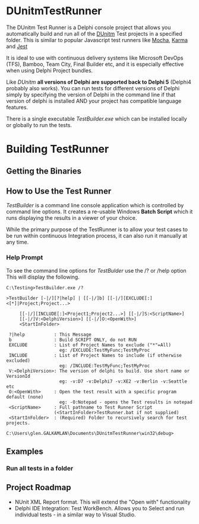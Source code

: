 # DUnitmTestRunner
The DUnitm Test Runner is a Delphi console project that allows you automatically build and run all of the [DUnitm](https://github.com/glenkleidon/DelphiTips/wiki/DUnitm---Mini-Test-Framework) Test projects in a specified folder. This is similar to popular Javascript test runners like [Mocha](https://mochajs.org), [Karma](https://karma-runner.github.io/latest/index.html) and [Jest](https://jestjs.io/)

It is ideal to use with continuous delivery systems like Microsoft DevOps (TFS), Bamboo, Team City, Final Builder etc, and it is especially effective when using Delphi Project bundles.  

Like _*DUnitm*_ **all versions of Delphi are supported back to Delphi 5** (Delphi4 probably also works).  You can run tests for different versions of Delphi simply by specifying the version of Delphi in the command line if that version of delphi is installed AND your project has compatible language features. 

There is a single executable _*TestBuilder.exe*_ which can be installed locally or globally to run the tests.  

# Building TestRunner 

## Getting the Binaries


## How to Use the Test Runner
_*TestBuilder*_ is a command line console application which is controlled by command line options.  It creates a re-usable Windows **Batch Script** which it runs displaying the results in a viewer of your choice.

While the primary purpose of the TestRunner is to allow your test cases to be run within continuous Integration process, it can also run it manually at any time.

### Help Prompt
To see the command line options for _*TestBulder*_ use the /? or /help option
This will display the following.

```
C:\Testing>TestBuilder.exe /?

>TestBuilder [-|/][?|help] | [[-|/]b] [[-|/][EXCLUDE[:]<[*]|Project;Project...>

     [[-|/][INCLUDE[:]<Project1;Project2...>] [[-|/]S:<ScriptName>]
     [[-|/]V:<DelphiVersion>] [[-|/]O:<OpenWith>]
     <StartInFolder>

 ?|help           : This Message
 b                : Build SCRIPT ONLY, do not RUN
 EXCLUDE          : List of Project Names to exclude ("*"=All)
                    eg: /EXCLUDE:TestMyFunc;TestMyProc
 INCLUDE          : List of Project Names to include (if otherwise excluded)
                    eg: /INCLUDE:TestMyFunc;TestMyProc
 V:<DelphiVersion>: The version of delphi to build. Use short name or VersionId
                    eg: -v:D7 -v:Delphi7 -v:XE2 -v:Berlin -v:Seattle etc
 O:<OpenWith>     : Open the test result with a specific program default (none)
                    eg: -O:Notepad - opens the Test results in notepad
 <ScriptName>     : Full pathname to Test Runner Script
                  (<StartInFolder>TestRunner.bat if not supplied)
 <StartInFolder>  : (Required) Folder to recursively search for test projects.

C:\Users\glen.GALKAMLAN\Documents\DUnitmTestRunner\win32\debug>
```

## Examples

### Run all tests in a folder 



## Project Roadmap
 + NUnit XML Report format.  This will extend the "Open with" functionality 
 + Delphi IDE Integration: Test WorkBench.  Allows you to Select and run individual tests - in a similar way to Visual Studio.










